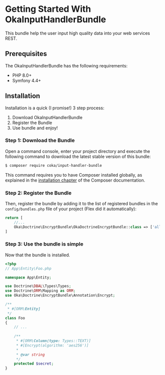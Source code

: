 # Getting Started With OkaInputHandlerBundle

This bundle help the user input high quality data into your web services REST.

## Prerequisites

The OkaInputHandlerBundle has the following requirements:

 - PHP 8.0+
 - Symfony 4.4+

## Installation

Installation is a quick (I promise!) 3 step process:

1. Download OkaInputHandlerBundle
2. Register the Bundle
3. Use bundle and enjoy!

### Step 1: Download the Bundle

Open a command console, enter your project directory and execute the
following command to download the latest stable version of this bundle:

```bash
$ composer require coka/input-handler-bundle
```

This command requires you to have Composer installed globally, as explained
in the [installation chapter](https://getcomposer.org/doc/00-intro.md)
of the Composer documentation.

### Step 2: Register the Bundle

Then, register the bundle by adding it to the list of registered bundles
in the `config/bundles.php` file of your project (Flex did it automatically):

```php
return [
    //...
    Oka\Doctrine\EncryptBundle\OkaDoctrineEncryptBundle::class => ['all' => true],
]
```

### Step 3: Use the bundle is simple

Now that the bundle is installed. 

```php
<?php
// App\Entity\Foo.php

namespace App\Entity;

use Doctrine\DBAL\Types\Types;
use Doctrine\ORM\Mapping as ORM;
use Oka\Doctrine\EncryptBundle\Annotation\Encrypt;

/**
 * #[ORM\Entity]
 */
class Foo
{
    // ...
    
    /**
     * #[ORM\Column(type: Types::TEXT)]
     * #[Encrypt(algorithm: 'aes256')]
     *
     * @var string
     */
    protected $secret;
}
``` 
